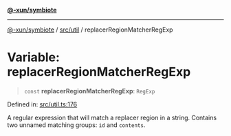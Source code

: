 [**@-xun/symbiote**](../../../README.md)

***

[@-xun/symbiote](../../../README.md) / [src/util](../README.md) / replacerRegionMatcherRegExp

# Variable: replacerRegionMatcherRegExp

> `const` **replacerRegionMatcherRegExp**: `RegExp`

Defined in: [src/util.ts:176](https://github.com/Xunnamius/symbiote/blob/50bd26ba580f69a990fc1f7bdf0f09da69c3cfeb/src/util.ts#L176)

A regular expression that will match a replacer region in a string. Contains
two unnamed matching groups: `id` and `contents`.
